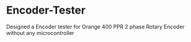 # Encoder-Tester
Designed a Encoder tester for Orange 400 PPR 2 phase Rotary Encoder without any microcontroller
